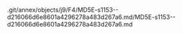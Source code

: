 .git/annex/objects/j9/F4/MD5E-s1153--d216066d6e8601a4296278a483d267a6.md/MD5E-s1153--d216066d6e8601a4296278a483d267a6.md